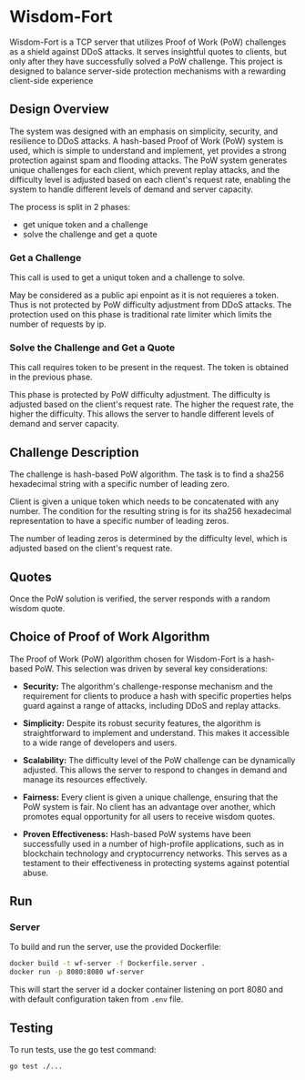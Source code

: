 # Wisdom-Fort
Wisdom-Fort is a TCP server that utilizes Proof of Work (PoW) challenges as a shield against DDoS attacks. It serves insightful quotes to clients, but only after they have successfully solved a PoW challenge. This project is designed to balance server-side protection mechanisms with a rewarding client-side experience

## Design Overview
The system was designed with an emphasis on simplicity, security, and resilience to DDoS attacks. A hash-based Proof of Work (PoW) system is used, which is simple to understand and implement, yet provides a strong protection against spam and flooding attacks. The PoW system generates unique challenges for each client, which prevent replay attacks, and the difficulty level is adjusted based on each client's request rate, enabling the system to handle different levels of demand and server capacity.

The process is split in 2 phases:
* get unique token and a challenge
* solve the challenge and get a quote

### Get a Challenge
This call is used to get a uniqut token and a challenge to solve.

May be considered as a public api enpoint as it is not requieres a token. Thus is not protected by PoW difficulty adjustment from DDoS attacks. The protection used on this phase is traditional rate limiter which limits the number of requests by ip.

### Solve the Challenge and Get a Quote
This call requires token to be present in the request. The token is obtained in the previous phase.

This phase is protected by PoW difficulty adjustment. The difficulty is adjusted based on the client's request rate. The higher the request rate, the higher the difficulty. This allows the server to handle different levels of demand and server capacity.

## Challenge Description
The challenge is hash-based PoW algorithm. The task is to find a sha256 hexadecimal string with a specific number of leading zero.
 
Client is given a unique token which needs to be concatenated with any number. The condition for the resulting string is for its sha256 hexadecimal representation to have a specific number of leading zeros.

The number of leading zeros is determined by the difficulty level, which is adjusted based on the client's request rate.

## Quotes
Once the PoW solution is verified, the server responds with a random wisdom quote.

## Choice of Proof of Work Algorithm
The Proof of Work (PoW) algorithm chosen for Wisdom-Fort is a hash-based PoW. This selection was driven by several key considerations:

- **Security:** The algorithm's challenge-response mechanism and the requirement for clients to produce a hash with specific properties helps guard against a range of attacks, including DDoS and replay attacks.

- **Simplicity:** Despite its robust security features, the algorithm is straightforward to implement and understand. This makes it accessible to a wide range of developers and users.

- **Scalability:** The difficulty level of the PoW challenge can be dynamically adjusted. This allows the server to respond to changes in demand and manage its resources effectively.

- **Fairness:** Every client is given a unique challenge, ensuring that the PoW system is fair. No client has an advantage over another, which promotes equal opportunity for all users to receive wisdom quotes.

- **Proven Effectiveness:** Hash-based PoW systems have been successfully used in a number of high-profile applications, such as in blockchain technology and cryptocurrency networks. This serves as a testament to their effectiveness in protecting systems against potential abuse.

## Run

### Server

To build and run the server, use the provided Dockerfile:

```sh
docker build -t wf-server -f Dockerfile.server .
docker run -p 8080:8080 wf-server
```

This will start the server id a docker container listening on port 8080 and with default configuration taken from `.env` file.

## Testing

To run tests, use the go test command:

```sh
go test ./...
```
